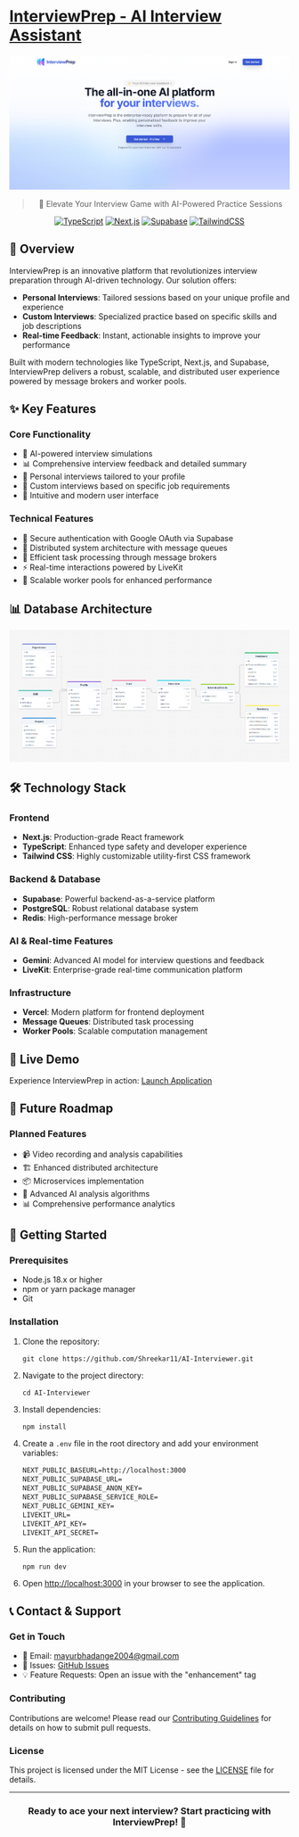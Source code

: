 # [InterviewPrep - AI Interview Assistant](https://interviewprep-sigma.vercel.app/)

<div align="center">

![Landing Page](assets/landing.png)

> 🎯 Elevate Your Interview Game with AI-Powered Practice Sessions

[![TypeScript](https://img.shields.io/badge/TypeScript-007ACC?style=for-the-badge&logo=typescript&logoColor=white)](https://www.typescriptlang.org/)
[![Next.js](https://img.shields.io/badge/Next.js-000000?style=for-the-badge&logo=next.js&logoColor=white)](https://nextjs.org/)
[![Supabase](https://img.shields.io/badge/Supabase-181818?style=for-the-badge&logo=supabase&logoColor=white)](https://supabase.io/)
[![TailwindCSS](https://img.shields.io/badge/Tailwind_CSS-38B2AC?style=for-the-badge&logo=tailwind-css&logoColor=white)](https://tailwindcss.com/)

</div>

## 🌟 Overview

InterviewPrep is an innovative platform that revolutionizes interview preparation through AI-driven technology. Our solution offers:

- **Personal Interviews**: Tailored sessions based on your unique profile and experience
- **Custom Interviews**: Specialized practice based on specific skills and job descriptions
- **Real-time Feedback**: Instant, actionable insights to improve your performance

Built with modern technologies like TypeScript, Next.js, and Supabase, InterviewPrep delivers a robust, scalable, and distributed user experience powered by message brokers and worker pools.

## ✨ Key Features

### Core Functionality
- 🤖 AI-powered interview simulations
- 📊 Comprehensive interview feedback and detailed summary
- 🎯 Personal interviews tailored to your profile
- 🔄 Custom interviews based on specific job requirements
- 🎨 Intuitive and modern user interface

### Technical Features
- 🔐 Secure authentication with Google OAuth via Supabase
- 📡 Distributed system architecture with message queues
- 🚀 Efficient task processing through message brokers
- ⚡ Real-time interactions powered by LiveKit
- 🔄 Scalable worker pools for enhanced performance

## 📊 Database Architecture

![DB Diagram](assets/db_diagram.png)

## 🛠️ Technology Stack

### Frontend
- **Next.js**: Production-grade React framework
- **TypeScript**: Enhanced type safety and developer experience
- **Tailwind CSS**: Highly customizable utility-first CSS framework

### Backend & Database
- **Supabase**: Powerful backend-as-a-service platform
- **PostgreSQL**: Robust relational database system
- **Redis**: High-performance message broker

### AI & Real-time Features
- **Gemini**: Advanced AI model for interview questions and feedback
- **LiveKit**: Enterprise-grade real-time communication platform

### Infrastructure
- **Vercel**: Modern platform for frontend deployment
- **Message Queues**: Distributed task processing
- **Worker Pools**: Scalable computation management

## 🚀 Live Demo

Experience InterviewPrep in action: [Launch Application](https://interviewprep-sigma.vercel.app/)

## 🔮 Future Roadmap

### Planned Features
- 📹 Video recording and analysis capabilities
- 🏗️ Enhanced distributed architecture
- 📦 Microservices implementation
- 🤖 Advanced AI analysis algorithms
- 📊 Comprehensive performance analytics

## 🚀 Getting Started

### Prerequisites
- Node.js 18.x or higher
- npm or yarn package manager
- Git

### Installation

1. Clone the repository:

    ```
    git clone https://github.com/Shreekar11/AI-Interviewer.git
    ```

2. Navigate to the project directory:

    ```
    cd AI-Interviewer
    ```

3. Install dependencies:

    ```
    npm install
    ```

4. Create a `.env` file in the root directory and add your environment variables:

    ```
    NEXT_PUBLIC_BASEURL=http://localhost:3000
    NEXT_PUBLIC_SUPABASE_URL=
    NEXT_PUBLIC_SUPABASE_ANON_KEY=
    NEXT_PUBLIC_SUPABASE_SERVICE_ROLE=
    NEXT_PUBLIC_GEMINI_KEY=
    LIVEKIT_URL=
    LIVEKIT_API_KEY=
    LIVEKIT_API_SECRET=
    ```

5. Run the application:

    ```
    npm run dev
    ```

5. Open [http://localhost:3000](http://localhost:3000) in your browser to see the application.

## 📞 Contact & Support

### Get in Touch
- 📧 Email: mayurbhadange2004@gmail.com
- 🐛 Issues: [GitHub Issues](https://github.com/Shreekar11/AI-Interviewer/issues)
- 💡 Feature Requests: Open an issue with the "enhancement" tag

### Contributing
Contributions are welcome! Please read our [Contributing Guidelines](CONTRIBUTING.md) for details on how to submit pull requests.

### License
This project is licensed under the MIT License - see the [LICENSE](LICENSE) file for details.

---

<div align="center">

### Ready to ace your next interview? Start practicing with InterviewPrep! 🚀

</div>
